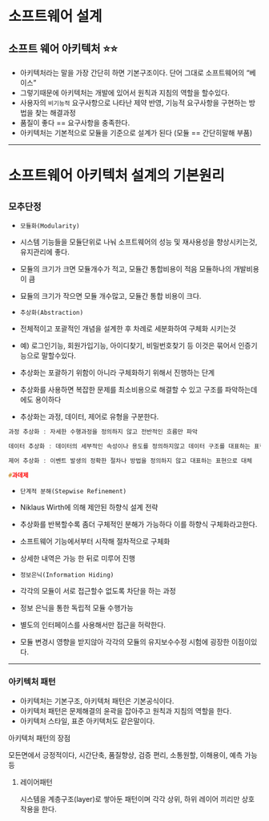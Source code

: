 # **소프트웨어 설계**

## **소프트 웨어 아키텍처** ⭐️⭐️

- 아키텍처라는 말을 가장 간단히 하면 기본구조이다.
  단어 그대로 소프트웨어의 “베이스”
- 그렇기때문에 아키텍처는 개발에 있어서 원칙과 지침의 역할을 할수있다.
- 사용자의 `비기능적` 요구사항으로 나타난 제약 반영, 기능적 요구사항을 구현하는 방법을 찾는 해결과정
- 품질이 좋다 == 요구사항을 충족한다.
- 아키텍처는 기본적으로 모듈을 기준으로 설계가 된다 (모듈 == 간단히말해 부품)

---

# 소프트웨어 아키텍처 설계의 기본원리

## `모추단정`

- `모듈화(Modularity)`

- 시스템 기능들을 모듈단위로 나눠 소프트웨어의 성능 및 재사용성을 향상시키는것, 유지관리에 좋다.
- 모듈의 크기가 크면 모듈개수가 적고, 모듈간 통합비용이 적음 모듈하나의 개발비용이 큼
- 묘듈의 크기가 작으면 모듈 개수많고, 모듈간 통합 비용이 크다.

- `추상화(Abstraction)`
- 전체적이고 포괄적인 개념을 설계한 후 차례로 세분화하여 구체화 시키는것
- 예) 로그인기능, 회원가입기능, 아이디찾기, 비밀번호찾기 등 이것은 묶어서 인증기능으로 말할수있다.
- 추상화는 포괄하기 위함이 아니라 구체화하기 위해서 진행하는 단계
- 추상화를 사용하면 복잡한 문제를 최소비용으로 해결할 수 있고 구조를 파악하는데에도 용이하다
- 추상화는 과정, 데이터, 제어로 유형을 구분한다.

```c
과정 추상화 : 자세한 수행과정을 정의하지 않고 전반적인 흐름만 파악

데이터 추상화 : 데이터의 세부적인 속성이나 용도를 정의하지않고 데이터 구조를 대표하는 표현으로 대체

제어 추상화 : 이벤트 발생의 정확한 절차나 방법을 정의하지 않고 대표하는 표현으로 대체

#과데제
```

- `단계적 분해(Stepwise Refinement)`
- Niklaus Wirth에 의해 제안된 하향식 설계 전략
- 추상화를 반복할수록 좀더 구체적인 분해가 가능하다 이를 하향식 구체화라고한다.
- 소프트웨어 기능에서부터 시작해 절차적으로 구체화
- 상세한 내역은 가능 한 뒤로 미루어 진행

- `정보은닉(Information Hiding)`
- 각각의 모듈이 서로 접근할수 없도록 차단을 하는 과정
- 정보 은닉을 통한 독립적 모듈 수행가능
- 별도의 인터페이스를 사용해서만 접근을 허락한다.
- 모듈 변경시 영향을 받지않아 각각의 모듈의 유지보수수정 시험에 굉장한 이점이있다.

---

### 아키텍처 패턴

- 아키텍처는 기본구조, 아키텍처 패턴은 기본공식이다.
- 아키텍처 패턴은 문제해결의 윤곽을 잡아주고 원칙과 지침의 역할을 한다.
- 아키텍처 스타일, 표준 아키텍처도 같은말이다.

아키텍처 패턴의 장점

모든면에서 긍정적이다, 시간단축, 품질향상, 검증 편리, 소통원할, 이해용이, 예측 가능 등

1. 레이어패턴

   시스템을 계층구조(layer)로 쌓아둔 패턴이며 각각 상위, 하위 레이어 끼리만 상호작용을 한다.
